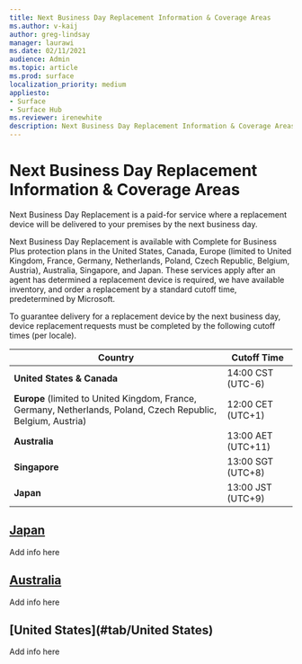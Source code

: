 ```yaml
---
title: Next Business Day Replacement Information & Coverage Areas 
ms.author: v-kaij
author: greg-lindsay
manager: laurawi
ms.date: 02/11/2021
audience: Admin
ms.topic: article
ms.prod: surface
localization_priority: medium
appliesto:
- Surface
- Surface Hub
ms.reviewer: irenewhite
description: Next Business Day Replacement Information & Coverage Areas.
---
```


# Next Business Day Replacement Information & Coverage Areas 

Next Business Day Replacement is a paid-for service where a replacement device will be delivered to your premises by the next business day. 

Next Business Day Replacement is available with Complete for Business Plus protection plans in the United States, Canada, Europe (limited to United Kingdom, France, Germany, Netherlands, Poland, Czech Republic, Belgium, Austria), Australia, Singapore, and Japan. These services apply after an agent has determined a replacement device is required, we have available inventory, and order a replacement by a standard cutoff time, predetermined by Microsoft.  

To guarantee delivery for a replacement device by the next business day, device replacement requests must be completed by the following cutoff times (per locale). 


| Country                                                                                                    | Cutoff Time |
| -------------------------------------------------------------------------------------------------------------- | --------------- |
| **United States & Canada**                                                                                     | 14:00 CST    (UTC-6)      |
| **Europe** (limited to United Kingdom, France, Germany, Netherlands, Poland, Czech Republic, Belgium, Austria) | 12:00 CET   (UTC+1)     |
| **Australia**                                                                                                  | 13:00 AET   (UTC+11)    |
| **Singapore**                                                                                                  | 13:00 SGT    (UTC+8)   |
| **Japan**                                                                                                      | 13:00 JST    (UTC+9)   |



## [Japan](#tab/Japan)
Add info here
 
## [Australia](#tab/Australia)
Add info here

## [United States](#tab/United States)
Add info here


